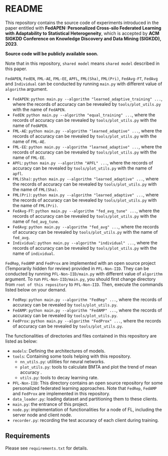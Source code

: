 # README
This repository contains the source code of experiments introduced in the paper entitled with **FedAPEN: Personalized Cross-silo Federated Learning with Adaptability to Statistical Heterogeneity**, which is accepted by **ACM SIGKDD Conference on Knowledge Discovery and Data Mining (SIGKDD), 2023**.

**Source code will be publicly available soon.**

Note that in this repository, `shared model` means `shared model` described in this paper.

`FedAPEN`, `FedEN`, `FML-AE`, `FML-EE`, `APFL`, `FML(Sha)`, `FML(Pri)`, `FedAvg-FT`, `FedAvg` and `Individual` can be conducted by running `main.py` with different value of `algorithm` argument. 
+ `FedAPEN`: `python main.py --algorithm "learned_adaptive_training" ...`, where the records of accuracy can be revealed by `tools/plot_utils.py` with the name of `FedAPEN`.
+ `FedEN`: `python main.py --algorithm "equal_training" ...`, where the records of accuracy can be revealed by `tools/plot_utils.py` with the name of `FedAPEN`.
+ `FML-AE`: `python main.py --algorithm "learned_adaptive" ...`, where the records of accuracy can be revealed by `tools/plot_utils.py` with the name of `FML-AE`.
+ `FML-EE`: `python main.py --algorithm "learned_adaptive" ...`, where the records of accuracy can be revealed by `tools/plot_utils.py` with the name of `FML-EE`.
+ `APFL`: `python main.py --algorithm "APFL" ...`, where the records of accuracy can be revealed by `tools/plot_utils.py` with the name of `apfl`.
+ `FML(Sha)`: `python main.py --algorithm "learned_adaptive" ...`, where the records of accuracy can be revealed by `tools/plot_utils.py` with the name of `FML(Sha)`.
+ `FML(Pri)`: `python main.py --algorithm "learned_adaptive" ...`, where the records of accuracy can be revealed by `tools/plot_utils.py` with the name of `FML(Pri)`.
+ `FedAvg-FT`: `python main.py --algorithm "fed_avg_tune" ...`, where the records of accuracy can be revealed by `tools/plot_utils.py` with the name of `fed_avg_tune`.
+ `FedAvg`: `python main.py --algorithm "fed_avg" ...`, where the records of accuracy can be revealed by `tools/plot_utils.py` with the name of `fed_avg`.
+ `Individual`: `python main.py --algorithm "individual" ...`, where the records of accuracy can be revealed by `tools/plot_utils.py` with the name of `individual`.

`FedRep`, `FedAMP` and `FedProx` are implemented with an open source project (Temporarily hidden for review) provided in `PFL-Non-IID`.
They can be conducted by running `PFL-Non-IID/main.py` with different value of `algorithm` argument. 
To run `PFL-Non-IID/main.py`, you should first change directory from `root of this repository` to `PFL-Non-IID`.
Then, execute the commands listed below on your demand.
+ `FedRep`: `python main.py --algorithm "FedRep" ...`, where the records of accuracy can be revealed by `tools/plot_utils.py`.
+ `FedAMP`: `python main.py --algorithm "FedAMP" ...`, where the records of accuracy can be revealed by `tools/plot_utils.py`.
+ `FedProx`: `python main.py --algorithm "FedProx" ...`, where the records of accuracy can be revealed by `tools/plot_utils.py`.

The functionalities of directories and files contained in this repository are listed as below:
+ `models`: Defining the architectures of models.
+ `tools`: Containing some tools helping with this repository.
  + `nn_utils.py`: utilities for neural networks.
  + `plot_utils.py`: tools to calculate BMTA and plot the trend of mean accuracy .
  + `utils.py`: tools to decay learning rate.
+ `PFL-Non-IID`: This directory contains an open source repository for some personalized federated learning approaches. Note that `FedRep`, `FedAMP` and `FedProx` are implemented in this repository.
+ `data_loader.py`: loading dataset and partitioning them to these clients.
+ `main.py`: the entrance of this project.
+ `node.py`: implementation of functionalities for a node of FL, including the server node and client node.
+ `recorder.py`: recording the test accuracy of each client during training.

## Requirements
Please see `requirements.txt` for details.